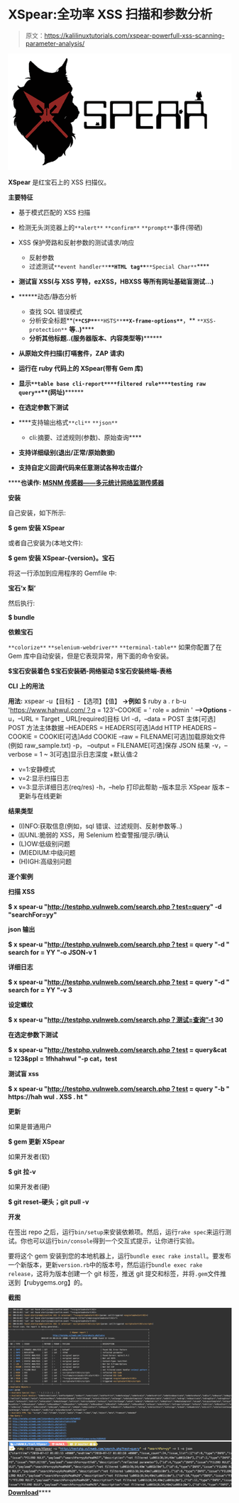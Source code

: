 # XSpear:全功率 XSS 扫描和参数分析

> 原文：<https://kalilinuxtutorials.com/xspear-powerfull-xss-scanning-parameter-analysis/>

[![XSpear : Powerfull XSS Scanning & Parameter Analysis](img/2029eeafda82c87f1d0b1afe4cffb0cc.png "XSpear : Powerfull XSS Scanning & Parameter Analysis")](https://1.bp.blogspot.com/-oZjzhMZkFx8/XUqQqgvdrNI/AAAAAAAABuQ/HkE-6AFCQREZoVF2yLGrDKIMT9fjswlVwCLcBGAs/s1600/XSpear.png)

**XSpear** 是红宝石上的 XSS 扫描仪。

**主要特征**

*   基于模式匹配的 XSS 扫描
*   检测无头浏览器上的`**alert**` `**confirm**` `**prompt**`事件(带硒)
*   XSS 保护旁路和反射参数的测试请求/响应

    *   反射参数
    *   过滤测试`**event handler**`**`**HTML tag**`**`**Special Char**`****
*   ******测试盲 XSS(与 XSS 亨特，ezXSS，HBXSS 等所有网址基础盲测试…)******
*   ******动态/静态分析

    *   查找 SQL 错误模式
    *   分析安全标题**(**`**CSP**`**`**HSTS**`**`**X-frame-options**`**，** `**XSS-protection**` **等..)******
    *   ****分析其他标题..(服务器版本、内容类型等)********** 
*   ****从原始文件扫描(打嗝套件，ZAP 请求)****
*   ****运行在 ruby 代码上的 XSpear(带有 Gem 库)****
*   ****显示`**table base cli-report**`**`**filtered rule**`**`**testing raw query**`**(网址)**********
*   ****在选定参数下测试****
*   ****支持输出格式`**cli**` `**json**`

    *   cli:摘要、过滤规则(参数)、原始查询**** 
*   ****支持详细级别(退出/正常/原始数据)****
*   ****支持自定义回调代码来任意测试各种攻击媒介****

 ******也读作: [MSNM 传感器——多元统计网络监测传感器](https://kalilinuxtutorials.com/msnm-sensor/)**

**安装**

自己安装，如下所示:

**$ gem 安装 XSpear**

或者自己安装为(本地文件):

**$ gem 安装 XSpear-{version}。宝石**

将这一行添加到应用程序的 Gemfile 中:

**宝石‘x 梨’**

然后执行:

**$ bundle**

**依赖宝石**

`**colorize**` `**selenium-webdriver**` `**terminal-table**`
如果你配置了在 Gem 库中自动安装，但是它表现异常，用下面的命令安装。

**$宝石安装着色
$宝石安装硒-网络驱动
$宝石安装终端-表格**

**CLI 上的用法**

**用法:** xspear -u【目标】-【选项】【值】
**->例如**
$ ruby a . r b-u 'https://www.hahwul.com/？q = 123’–COOKIE = ' role = admin '
**–>Options**
-u，–URL = Target _ URL[required]目标 Url
-d，–data = POST 主体[可选] POST 方法主体数据
–HEADERS = HEADERS[可选]Add HTTP HEADERS
–COOKIE = COOKIE[可选]Add COOKIE
–raw = FILENAME[可选]加载原始文件(例如 raw_sample.txt)
-p， –output = FILENAME[可选]保存 JSON 结果
-v，–verbose = 1 ~ 3[可选]显示日志深度
+默认值:2
+ v=1:安静模式
+ v=2:显示扫描日志
+ v=3:显示详细日志(req/res)
-h，–help 打印此帮助
–版本显示 XSpear 版本
–更新与在线更新

**结果类型**

*   (I)NFO:获取信息(例如，sql 错误、过滤规则、反射参数等..)
*   ㈤UNL:脆弱的 XSS，用 Selenium 检查警报/提示/确认
*   (L)OW:低级别问题
*   (M)EDIUM:中级问题
*   (H)IGH:高级别问题

**逐个案例**

**扫描 XSS**

**$ x spear-u "http://testphp.vulnweb.com/search.php？test=query" -d "searchFor=yy"**

**json 输出**

**$ x spear-u "http://testphp.vulnweb.com/search.php？test = query "-d " search for = YY "-o JSON-v 1**

**详细日志**

**$ x spear-u "http://testphp.vulnweb.com/search.php？test = query "-d " search for = YY "-v 3**

**设定螺纹**

**$ x spear-u "http://testphp.vulnweb.com/search.php？测试=查询”-t 30**

**在选定参数下测试**

**$ x spear-u "http://testphp.vulnweb.com/search.php？test = query&cat = 123&ppl = 1fhhahwul "-p cat，test**

**测试盲 xss**

**$ x spear-u "http://testphp.vulnweb.com/search.php？test = query "-b " https://hah wul . XSS . ht "**

**更新**

如果是普通用户

**$ gem 更新 XSpear**

如果开发者(软)

**$ git 拉-v**

如果开发者(硬)

**$ git reset–硬头；git pull -v**

**开发**

在签出 repo 之后，运行`bin/setup`来安装依赖项。然后，运行`rake spec`来运行测试。你也可以运行`bin/console`得到一个交互式提示，让你进行实验。

要将这个 gem 安装到您的本地机器上，运行`bundle exec rake install`。要发布一个新版本，更新`version.rb`中的版本号，然后运行`bundle exec rake release`，这将为版本创建一个 git 标签，推送 git 提交和标签，并将`.gem`文件推送到【rubygems.org】的。

**截图**

![](img/ca381d0ada92167c00d28fb50dfd393d.png)![](img/c2b01d1f6ff90304bec10ee7d402ad52.png)[**Download**](https://github.com/hahwul/XSpear)****